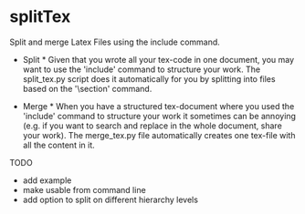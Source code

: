# splitTex


Split and merge Latex Files using the include command. 

* Split * 
Given that you wrote all your tex-code in one document, you may want to use the 'include' command to structure your work. The split_tex.py script does it automatically for you by splitting into files based on the '\section' command.

* Merge *
When you have a structured tex-document where you used the 'include' command to structure your work it sometimes can be annoying (e.g. if you want to search and replace in the whole document, share your work). The merge_tex.py file automatically creates one tex-file with all the content in it. 

TODO
- add example
- make usable from command line
- add option to split on different hierarchy levels

